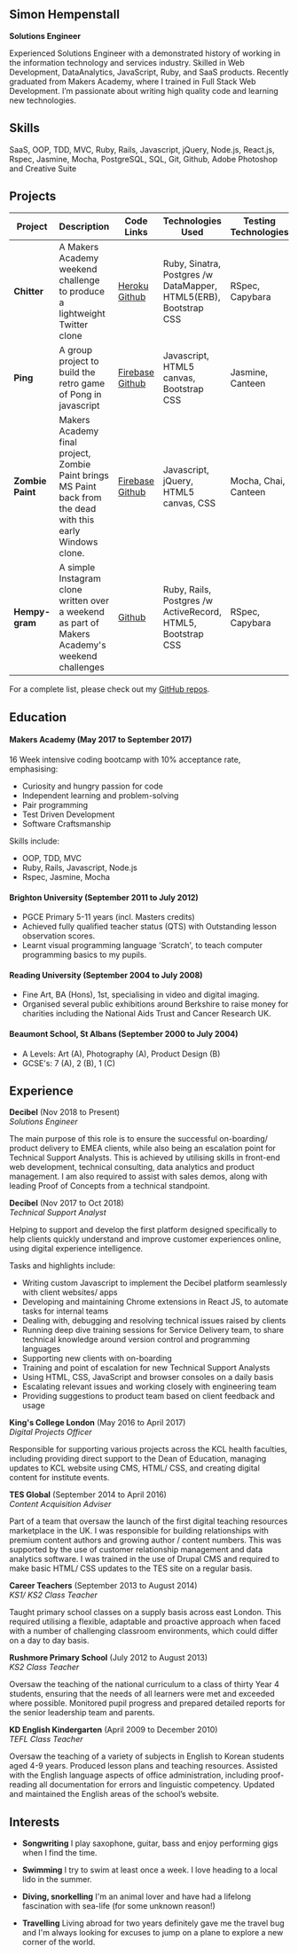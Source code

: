## Simon Hempenstall

**Solutions Engineer**  

Experienced Solutions Engineer with a demonstrated history of working in the information technology and services industry. Skilled in Web Development, DataAnalytics, JavaScript, Ruby, and SaaS products. Recently graduated from Makers Academy, where I trained in Full Stack Web Development. I’m passionate about writing high quality code and learning new technologies.  

## Skills

SaaS, OOP, TDD, MVC,
Ruby, Rails, Javascript, jQuery, Node.js, React.js,
Rspec, Jasmine, Mocha,
PostgreSQL, SQL,
Git, Github,
Adobe Photoshop and Creative Suite 

## Projects

Project | Description | Code Links | Technologies Used | Testing Technologies
--- | --- | --- | --- | ---
**Chitter** | A Makers Academy weekend challenge to produce a lightweight Twitter clone |[Heroku](https://hempy-chitter.herokuapp.com/) [Github](https://github.com/Hempy49/chitter-challenge) | Ruby, Sinatra, Postgres /w DataMapper, HTML5(ERB), Bootstrap CSS | RSpec, Capybara
**Ping** | A group project to build the retro game of Pong in javascript | [Firebase](https://ping-js.firebaseapp.com/) [Github](https://github.com/tbscanlon/ping-js)|Javascript, HTML5 canvas, Bootstrap CSS | Jasmine, Canteen
**Zombie Paint** | Makers Academy final project, Zombie Paint brings MS Paint back from the dead with this early Windows clone. | [Firebase](https://zombie-paint-902ce.firebaseapp.com) [Github](https://github.com/MarySalemme/zombie-paint)| Javascript, jQuery, HTML5 canvas, CSS | Mocha, Chai, Canteen
**Hempy-gram** | A simple Instagram clone written over a weekend as part of Makers Academy's weekend challenges | [Github](https://github.com/Hempy49/instagram-challenge)| Ruby, Rails, Postgres /w ActiveRecord, HTML5, Bootstrap CSS | RSpec, Capybara

For a complete list, please check out my [GitHub repos](https://github.com/Hempy49).


## Education

#### Makers Academy (May 2017 to September 2017)

16 Week intensive coding bootcamp with 10% acceptance rate, emphasising:

- Curiosity and hungry passion for code
- Independent learning and problem-solving
- Pair programming
- Test Driven Development
- Software Craftsmanship

Skills include:

- OOP, TDD, MVC
- Ruby, Rails, Javascript, Node.js
- Rspec, Jasmine, Mocha


#### Brighton University (September 2011 to July 2012)

- PGCE Primary 5-11 years (incl. Masters credits)
- Achieved fully qualified teacher status (QTS) with Outstanding lesson observation scores. 
- Learnt visual programming language 'Scratch', to teach computer programming basics to my pupils.   

#### Reading University (September 2004 to July 2008)
 
- Fine Art, BA (Hons), 1st, specialising in video and digital imaging. 
- Organised several public exhibitions around Berkshire to raise money for charities including the National Aids Trust and Cancer Research UK.  

#### Beaumont School, St Albans (September 2000 to July 2004)

- A Levels: Art (A), Photography (A), Product Design (B)
- GCSE's: 7 (A), 2 (B), 1 (C)  

## Experience

**Decibel** (Nov 2018 to Present)    
*Solutions Engineer*

The main purpose of this role is to ensure the successful on-boarding/ product delivery to EMEA clients, while also being an escalation point for Technical Support Analysts. This is achieved by utilising skills in front-end web development, technical consulting, data analytics and product management. I am also required to assist with sales demos, along with leading Proof of Concepts from a technical standpoint.

**Decibel** (Nov 2017 to Oct 2018)    
*Technical Support Analyst*

Helping to support and develop the first platform designed specifically to help clients quickly understand and improve customer experiences online, using digital experience intelligence.

Tasks and highlights include:
- Writing custom Javascript to implement the Decibel platform seamlessly with client websites/ apps 
- Developing and maintaining Chrome extensions in React JS, to automate tasks for internal teams
- Dealing with, debugging and resolving technical issues raised by clients
- Running deep dive training sessions for Service Delivery team, to share technical knowledge around version control and programming languages
- Supporting new clients with on-boarding
- Training and point of escalation for new Technical Support Analysts
- Using HTML, CSS, JavaScript and browser consoles on a daily basis
- Escalating relevant issues and working closely with engineering team
- Providing suggestions to product team based on client feedback and usage

**King's College London** (May 2016 to April 2017)    
*Digital Projects Officer*

Responsible for supporting various projects across the KCL health faculties, including providing direct support to the Dean of Education, managing updates to KCL website using CMS, HTML/ CSS, and creating digital content for institute events.   

**TES Global** (September 2014 to April 2016)   
*Content Acquisition Adviser*  

Part of a team that oversaw the launch of the first digital teaching resources marketplace in the UK. I was responsible for building relationships with premium content authors and growing author / content numbers. This was supported by the use of customer relationship management and data analytics software. I was trained in the use of Drupal CMS and required to make basic HTML/ CSS updates to the TES site on a regular basis.      

**Career Teachers** (September 2013 to August 2014)   
*KS1/ KS2 Class Teacher*

Taught primary school classes on a supply basis across east London. This required utilising a flexible, adaptable and proactive approach when faced with a number of challenging classroom environments, which could differ on a day to day basis.

**Rushmore Primary School** (July 2012 to August 2013)   
*KS2 Class Teacher*

Oversaw the teaching of the national curriculum to a class of thirty Year 4 students, ensuring that the needs of all learners were met and exceeded where possible. Monitored pupil progress and prepared detailed reports for the senior leadership team and parents.

**KD English Kindergarten** (April 2009 to December 2010)   
*TEFL Class Teacher*

Oversaw the teaching of a variety of subjects in English to Korean students aged 4-9 years. Produced lesson plans and teaching resources. Assisted with the English language aspects of office administration, including proof-reading all documentation for errors and linguistic competency. Updated and maintained the English areas of the school’s website.

## Interests

- **Songwriting** I play saxophone, guitar, bass and enjoy performing gigs when I find the time. 

- **Swimming** I try to swim at least once a week. I love heading to a local lido in the summer.

- **Diving, snorkelling** I'm an animal lover and have had a lifelong fascination with sea-life (for some unknown reason!)

- **Travelling** Living abroad for two years definitely gave me the travel bug and I'm always looking for excuses to jump on a plane to explore a new corner of the world.    
